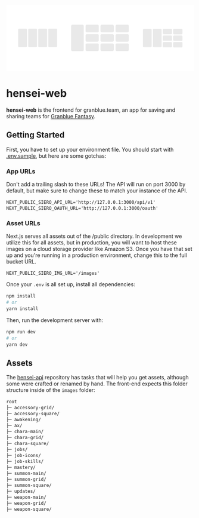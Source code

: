 ![Header image for hensei-web](README.png)

# hensei-web

**hensei-web** is the frontend for granblue.team, an app for saving and sharing teams for [Granblue Fantasy](https://game.granbluefantasy.jp).

## Getting Started

First, you have to set up your environment file. You should start with [.env.sample](https://github.com/jedmund/hensei-web/blob/staging/.env.sample), but here are some gotchas:

### App URLs

Don't add a trailing slash to these URLs!
The API will run on port 3000 by default, but make sure to change these to match your instance of the API.

```
NEXT_PUBLIC_SIERO_API_URL='http://127.0.0.1:3000/api/v1'
NEXT_PUBLIC_SIERO_OAUTH_URL='http://127.0.0.1:3000/oauth'
```

### Asset URLs

Next.js serves all assets out of the /public directory. In development we utilize this for all assets, but in production, you will want to host these images on a cloud storage provider like Amazon S3. Once you have that set up and you're running in a production environment, change this to the full bucket URL.

```
NEXT_PUBLIC_SIERO_IMG_URL='/images'
```

Once your `.env` is all set up, install all dependencies:

```bash
npm install
# or
yarn install
```

Then, run the development server with:

```bash
npm run dev
# or
yarn dev
```

## Assets

The [hensei-api](https://github.com/jedmund/hensei-api) repository has tasks that will help you get assets, although some were crafted or renamed by hand. The front-end expects this folder structure inside of the `images` folder:

```
root
├─ accessory-grid/
├─ accessory-square/
├─ awakening/
├─ ax/
├─ chara-main/
├─ chara-grid/
├─ chara-square/
├─ jobs/
├─ job-icons/
├─ job-skills/
├─ mastery/
├─ summon-main/
├─ summon-grid/
├─ summon-square/
├─ updates/
├─ weapon-main/
├─ weapon-grid/
├─ weapon-square/
```
